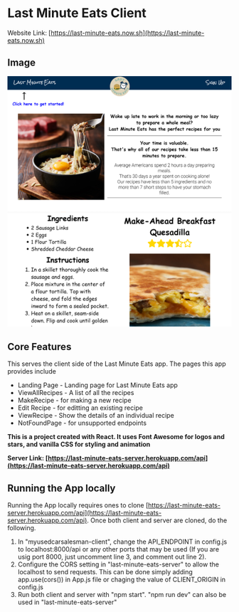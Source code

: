 # **Last Minute Eats Client**

Website Link: [https://last-minute-eats.now.sh](https://last-minute-eats.now.sh)

## Image
![Screenshot1](/src/images/lastminuteeats.png)
![Screenshot2](/src/images/lastminuteeats2.png)

## Core Features
This serves the client side of the Last Minute Eats app.
The pages this app provides include
* Landing Page - Landing page for Last Minute Eats app
* ViewAllRecipes - A list of all the recipes
* MakeRecipe - for making a new recipe
* Edit Recipe - for editting an existing recipe
* ViewRecipe - Show the details of an individual recipe
* NotFoundPage - for unsupported endpoints

**This is a project created with React. It uses Font Awesome for logos and stars, and vanilla CSS for styling and animation**

**Server Link: [https://last-minute-eats-server.herokuapp.com/api](https://last-minute-eats-server.herokuapp.com/api)**

## Running the App locally
Running the App locally requires ones to clone [https://last-minute-eats-server.herokuapp.com/api](https://last-minute-eats-server.herokuapp.com/api). Once both client and server are cloned, do the following.
1. In "myusedcarsalesman-client", change the API_ENDPOINT in config.js to localhost:8000/api or any other ports that may be used (If you are usig port 8000, just uncomment line 3, and comment out line 2).
2. Configure the CORS setting in "last-minute-eats-server" to allow the localhost to send requests. This can be done simply adding app.use(cors()) in App.js file or chaging the value of CLIENT_ORIGIN in config.js  
3. Run both client and server with "npm start". "npm run dev" can also be used in "last-minute-eats-server"<!-- Just adding a random comment --><!-- Just adding a random comment --><!-- Just adding a random comment --><!-- Just adding a random comment --><!-- Just adding another harmless comment -->
